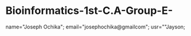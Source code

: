 # Bioinformatics-1st-C.A-Group-E-
name="Joseph Ochika"; email="josephochika@gmailcom"; usr=""Jayson; 
